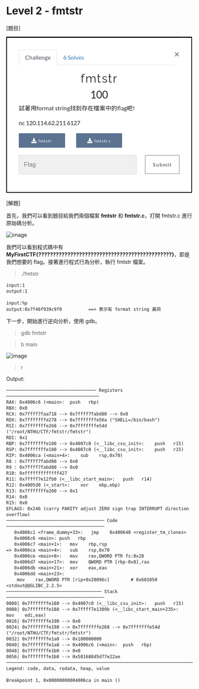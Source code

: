# Level 2 - fmtstr

[題目]

![image](https://github.com/PenguinBear-cyber/The-Attack-and-Defense-of-Computer/blob/main/Practice/20211115/image/fmtstr_topic.png)

[解題]

首先，我們可以看到題目給我們兩個檔案 **fmtstr** 和 **fmtstr.c**，打開 fmtstr.c 進行原始碼分析。

![image]()

我們可以看到程式碼中有 **MyFirstCTF{??????????????????????????????????????????????}**，即是我們想要的 flag。接著進行程式行為分析，執行 fmtstr 檔案。
> ./fmtstr
```
input:1
output:1

input:%p
output:0x7f46f939c9f0          ==> 表示有 format string 漏洞 
```
下一步，開始進行逆向分析，使用 gdb。
> gdb fmtstr

> b main

![image]()

> r

Output:
```
────────────────────────────────── Registers ───────────────────────────────────
RAX: 0x4006c6 (<main>:	push   rbp)
RBX: 0x0 
RCX: 0x7ffff7faa718 --> 0x7ffff7fabd80 --> 0x0 
RDX: 0x7fffffffe278 --> 0x7fffffffe56a ("SHELL=/bin/bash")
RSI: 0x7fffffffe268 --> 0x7fffffffe54d ("/root/NTHU/CTF/fmtstr/fmtstr")
RDI: 0x1 
RBP: 0x7fffffffe180 --> 0x4007c0 (<__libc_csu_init>:	push   r15)
RSP: 0x7fffffffe180 --> 0x4007c0 (<__libc_csu_init>:	push   r15)
RIP: 0x4006ca (<main+4>:	sub    rsp,0x70)
R8 : 0x7ffff7fabd80 --> 0x0 
R9 : 0x7ffff7fabd80 --> 0x0 
R10: 0xfffffffffffff427 
R11: 0x7ffff7e12fb0 (<__libc_start_main>:	push   r14)
R12: 0x4005d0 (<_start>:	xor    ebp,ebp)
R13: 0x7fffffffe260 --> 0x1 
R14: 0x0 
R15: 0x0
EFLAGS: 0x246 (carry PARITY adjust ZERO sign trap INTERRUPT direction overflow)
───────────────────────────────────── Code ─────────────────────────────────────
   0x4006c1 <frame_dummy+33>:	jmp    0x400640 <register_tm_clones>
   0x4006c6 <main>:	push   rbp
   0x4006c7 <main+1>:	mov    rbp,rsp
=> 0x4006ca <main+4>:	sub    rsp,0x70
   0x4006ce <main+8>:	mov    rax,QWORD PTR fs:0x28
   0x4006d7 <main+17>:	mov    QWORD PTR [rbp-0x8],rax
   0x4006db <main+21>:	xor    eax,eax
   0x4006dd <main+23>:	
    mov    rax,QWORD PTR [rip+0x20096c]        # 0x601050 <stdout@@GLIBC_2.2.5>
──────────────────────────────────── Stack ─────────────────────────────────────
0000| 0x7fffffffe180 --> 0x4007c0 (<__libc_csu_init>:	push   r15)
0008| 0x7fffffffe188 --> 0x7ffff7e1309b (<__libc_start_main+235>:	mov    edi,eax)
0016| 0x7fffffffe190 --> 0x0 
0024| 0x7fffffffe198 --> 0x7fffffffe268 --> 0x7fffffffe54d ("/root/NTHU/CTF/fmtstr/fmtstr")
0032| 0x7fffffffe1a0 --> 0x100000000 
0040| 0x7fffffffe1a8 --> 0x4006c6 (<main>:	push   rbp)
0048| 0x7fffffffe1b0 --> 0x0 
0056| 0x7fffffffe1b8 --> 0x501688d5d77e22ae 
────────────────────────────────────────────────────────────────────────────────
Legend: code, data, rodata, heap, value

Breakpoint 1, 0x00000000004006ca in main ()

```
